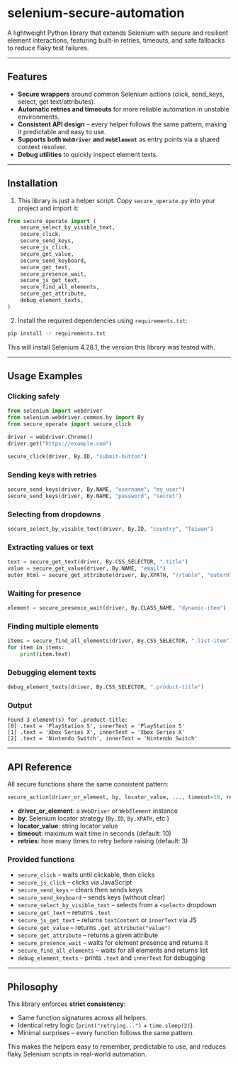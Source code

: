 # selenium-secure-automation
A lightweight Python library that extends Selenium with secure and resilient element interactions, featuring built-in retries, timeouts, and safe fallbacks to reduce flaky test failures.

---

## Features
- **Secure wrappers** around common Selenium actions (click, send_keys, select, get text/attributes).
- **Automatic retries and timeouts** for more reliable automation in unstable environments.
- **Consistent API design** – every helper follows the same pattern, making it predictable and easy to use.
- **Supports both `WebDriver` and `WebElement`** as entry points via a shared context resolver.
- **Debug utilities** to quickly inspect element texts.
---
## Installation
1. This library is just a helper script. Copy `secure_operate.py` into your project and import it:
   
```python
from secure_operate import (
    secure_select_by_visible_text,
    secure_click,
    secure_send_keys,
    secure_js_click,
    secure_get_value,
    secure_send_keyboard,
    secure_get_text,
    secure_presence_wait,
    secure_js_get_text,
    secure_find_all_elements,
    secure_get_attribute,
    debug_element_texts,
)

```

2. Install the required dependencies using `requirements.txt`:

```bash
pip install -r requirements.txt
```

This will install Selenium 4.28.1, the version this library was tested with.
      
---

## Usage Examples

### Clicking safely

```python
from selenium import webdriver
from selenium.webdriver.common.by import By
from secure_operate import secure_click

driver = webdriver.Chrome()
driver.get("https://example.com")

secure_click(driver, By.ID, "submit-button")
```

### Sending keys with retries

```python
secure_send_keys(driver, By.NAME, "username", "my_user")
secure_send_keys(driver, By.NAME, "password", "secret")
```

### Selecting from dropdowns

```python
secure_select_by_visible_text(driver, By.ID, "country", "Taiwan")
```

### Extracting values or text

```python
text = secure_get_text(driver, By.CSS_SELECTOR, ".title")
value = secure_get_value(driver, By.NAME, "email")
outer_html = secure_get_attribute(driver, By.XPATH, "//table", "outerHTML")
```

### Waiting for presence

```python
element = secure_presence_wait(driver, By.CLASS_NAME, "dynamic-item")
```

### Finding multiple elements

```python
items = secure_find_all_elements(driver, By.CSS_SELECTOR, ".list-item")
for item in items:
    print(item.text)
```

### Debugging element texts

```python
debug_element_texts(driver, By.CSS_SELECTOR, ".product-title")
```

### Output

```text
Found 3 element(s) for .product-title:
[0] .text = 'PlayStation 5', innerText = 'PlayStation 5'
[1] .text = 'Xbox Series X', innerText = 'Xbox Series X'
[2] .text = 'Nintendo Switch', innerText = 'Nintendo Switch'
```

---

## API Reference

All secure functions share the same consistent pattern:

```python
secure_action(driver_or_element, by, locator_value, ..., timeout=10, retries=3)
```

* **driver\_or\_element**: a `WebDriver` or `WebElement` instance
* **by**: Selenium locator strategy (`By.ID`, `By.XPATH`, etc.)
* **locator\_value**: string locator value
* **timeout**: maximum wait time in seconds (default: 10)
* **retries**: how many times to retry before raising (default: 3)

### Provided functions

* `secure_click` – waits until clickable, then clicks
* `secure_js_click` – clicks via JavaScript
* `secure_send_keys` – clears then sends keys
* `secure_send_keyboard` – sends keys (without clear)
* `secure_select_by_visible_text` – selects from a `<select>` dropdown
* `secure_get_text` – returns `.text`
* `secure_js_get_text` – returns `textContent` or `innerText` via JS
* `secure_get_value` – returns `.get_attribute("value")`
* `secure_get_attribute` – returns a given attribute
* `secure_presence_wait` – waits for element presence and returns it
* `secure_find_all_elements` – waits for all elements and returns list
* `debug_element_texts` – prints `.text` and `innerText` for debugging

---

## Philosophy

This library enforces **strict consistency**:

* Same function signatures across all helpers.
* Identical retry logic (`print("retrying...")` + `time.sleep(2)`).
* Minimal surprises – every function follows the same pattern.

This makes the helpers easy to remember, predictable to use, and reduces flaky Selenium scripts in real-world automation.









